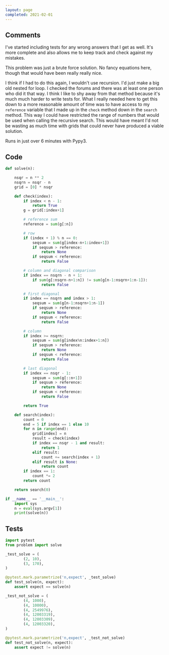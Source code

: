 ```yaml
---
layout: page
completed: 2021-02-01
---
```


## Comments

I've started including tests for any wrong answers that I get as well.  It's
more complete and also allows me to keep track and check against my mistakes.

This problem was just a brute force solution.  No fancy equations here, though
that would have been really really nice.

I think if I had to do this again, I wouldn't use recursion.  I'd just make a
big old nested for loop.  I checked the forums and there was at least one
person who did it that way.  I think I like to shy away from that method
because it's much much harder to write tests for.  What I really needed here to
get this down to a more reasonable amount of time was to have access to my
`reference` variable that I made up in the `check` method down in the `search`
method.  This way I could have restricted the range of numbers that would be
used when calling the recursive search.  This would have meant I'd not be
wasting as much time with grids that could never have produced a viable
solution.

Runs in just over 6 minutes with Pypy3.

## Code

```python
def solve(n):

    nsqr = n ** 2
    nsqrn = nsqr - n
    grid = [0] * nsqr

    def check(index):
        if index < n - 1:
            return True
        g = grid[:index+1]

        # reference sum
        reference = sum(g[:n])

        # row
        if (index + 1) % n == 0:
            seqsum = sum(g[index-n+1:index+1])
            if seqsum > reference:
                return None
            if seqsum < reference:
                return False

        # column and diagonal comparison
        if index == nsqrn - n + 1:
            if sum(g[:nsqrn-n+1:n]) != sum(g[n-1:nsqrn+1:n-1]):
                return False

        # first diagonal
        if index == nsqrn and index > 1:
            seqsum = sum(g[n-1:nsqrn+1:n-1])
            if seqsum > reference:
                return None
            if seqsum < reference:
                return False

        # column
        if index >= nsqrn:
            seqsum = sum(g[index%n:index+1:n])
            if seqsum > reference:
                return None
            if seqsum < reference:
                return False

        # last diagonal
        if index == nsqr - 1:
            seqsum = sum(g[::n+1])
            if seqsum > reference:
                return None
            if seqsum < reference:
                return False

        return True

    def search(index):
        count = 0
        end = 5 if index == 1 else 10
        for n in range(end):
            grid[index] = n
            result = check(index)
            if index == nsqr - 1 and result:
                return 1
            elif result:
                count += search(index + 1)
            elif result is None:
                return count
        if index == 1:
            count *= 2
        return count

    return search(0)

if __name__ == '__main__':
    import sys
    n = eval(sys.argv[1])
    print(solve(n))
```

## Tests

```python
import pytest
from problem import solve

_test_solve = (
        (2, 10),
        (3, 170),
)

@pytest.mark.parametrize('n,expect', _test_solve)
def test_solve(n, expect):
    assert expect == solve(n)

_test_not_solve = (
        (4, 1000),
        (4, 10000),
        (4, 2549976),
        (4, 12003319),
        (4, 12003309),
        (4, 12003320),
)

@pytest.mark.parametrize('n,expect', _test_not_solve)
def test_not_solve(n, expect):
    assert expect != solve(n)
```
